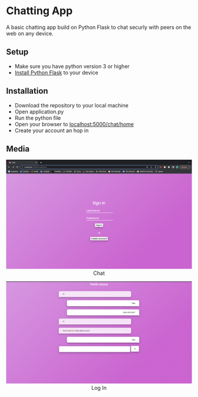 <h1>Chatting App</h1>
A basic chatting app build on Python Flask to chat securly with peers on the web on any device.
<h2>Setup</h2>
<ul>
	<li>Make sure you have python version 3 or higher</li>
	<li><a href="https://www.geeksforgeeks.org/flask-creating-first-simple-application/">Install Python Flask</a> to your device</li>
</ul>
<h2>Installation</h2>
<ul>
	<li>Download the repository to your local machine</li>
	<li>Open application.py</li>
	<li>Run the python file</li>
	<li>Open your browser to <a href="http://localhost:5000/chat/home">localhost:5000/chat/home</a> </li>
	<li>Create your account an hop in</li>
</ul>
<h2>Media</h2>
<p align="center">
  <img src="/github/img1.png">
  <br>Chat
</p>
<p align="center">
  <img src="/github/img2.png">
  <br>Log In
</p>

